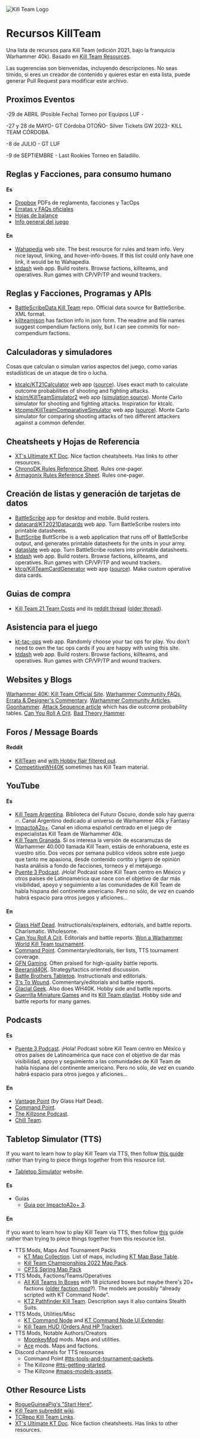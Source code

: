 ![Kill Team Logo](https://polk.armymwr.com/application/files/3616/6359/7478/Screen_Shot_2022-09-19_at_9.24.09_AM.png)

# Recursos KillTeam
Una lista de recursos para Kill Team (edición 2021, bajo la franquicia Warhammer 40k). Basado en [Kill Team Resources](https://github.com/jmegner/KillTeamResources).

Las sugerencias son bienvenidas, incluyendo descripciones. No seas tímido, si eres un creador de contenido y quieres estar en esta lista, puede generar Pull Request para modificar este archivo. 

## Proximos Eventos
-29 de ABRIL (Posible Fecha) Torneo por Equipos LUF -

-27 y 28 de MAYO- GT Córdoba OTOÑO- Silver Tickets GW 2023- KILL TEAM CÓRDOBA.

-8 de JULIO - GT LUF

-9 de SEPTIEMBRE - Last Rookies Torneo en Saladillo.

## Reglas y Facciones, para consumo humano

#### Es
- [Dropbox](https://www.dropbox.com/sh/fjbigqwzwabvvt0/AABQqyCG35JjqHUvRrIDVH55a?dl=0) PDFs de reglamento, facciones y TacOps
- [Erratas y FAQs oficiales](https://www.warhammer-community.com/faqs/#kill-team)
- [Hojas de balance]( https://www.warhammer-community.com/downloads/#kill-team )
- [Info general del juego](https://www.figma.com/proto/afDDLj18Fz4vbwQc3jw0TF/Index?page-id=0%3A1&node-id=2%3A3&viewport=349%2C48%2C1.37&scaling=scale-down-width)

#### En
- [Wahapedia](https://wahapedia.ru/kill-team2/the-rules/introduction/) web site.  The best resource for rules and team info.  Very nice layout, linking, and hover-info-boxes. If this list could only have one link, it would be to Wahapedia.
- [ktdash](https://ktdash.app/) web app.  Build rosters. Browse factions, killteams, and operatives. Run games with CP/VP/TP and wound trackers.


## Reglas y Facciones, Programas y APIs

- [BattleScribeData Kill Team](https://github.com/BSData/wh40k-killteam) repo.  Official data source for BattleScribe.  XML format.
- [killteamjson](https://github.com/vjosset/killteamjson) has faction info in json form.  The readme and file names suggest compendium factions only, but I can see commits for non-compendium factions.


## Calculadoras y simuladores

Cosas que calculan o simulan varios aspectos del juego, como varias estadísticas de un ataque de tiro o lucha.

- [ktcalc/KT21Calculator](https://jmegner.github.io/KT21Calculator/) web app ([source](https://github.com/jmegner/KT21Calculator)).  Uses exact math to calculate outcome probabilities of shooting and fighting attacks.
- [ktsim/KillTeamSimulator2](http://kt2.doit-cms.ru/) web app ([simulation source](https://github.com/ramainen/godicepool)).  Monte Carlo simulator for shooting and fighting attacks.  Inspiration for ktcalc.
- [ktcomp/KillTeamComparativeSimulator](https://denampavel.shinyapps.io/KTSim/) web app ([source](https://github.com/DenamPavel/KillTeamSim)).  Monte Carlo simulator for comparing shooting attacks of two different attackers against a common defender.

## Cheatsheets y Hojas de Referencia

- [XT's Ultimate KT Doc](https://docs.google.com/document/d/1wAl4sNYcqybYCYANLbLFYbXuvRfp1PNPGlzr_YGWvtY).  Nice faction cheatsheets.  Has links to other resources.
- [ChronoDK Rules Reference Sheet](https://drive.google.com/file/d/1kgToAvu_TXRmAQIA1kkdLKih4rCJOE6u). Rules one-pager.
- [Armagonix Rules Reference Sheet](https://www.reddit.com/r/killteam/comments/pck4o4/after_some_playtesting_i_have_improved_my_kt21/).  Rules one-pager.

## Creación de listas y generación de tarjetas de datos

- [BattleScribe](https://www.battlescribe.net/) app for desktop and mobile.  Build rosters.
- [datacard/KT2021Datacards](https://datacard.app/) web app.  Turn BattleScribe rosters into printable datasheets.
- [ButtScribe](https://buttscri.be/) ButtScribe is a web application that runs off of BattleScribe output, and generates printable datasheets for the units in your army. 
- [dataslate](https://dataslate.rocks/) web app.  Turn BattleScribe rosters into printable datasheets.
- [ktdash](https://ktdash.app/) web app.  Build rosters. Browse factions, killteams, and operatives. Run games with CP/VP/TP and wound trackers.
- [ktcg/KillTeamCardGenerator](https://ktcg.netlify.app/) web app ([source](https://github.com/magralol/ktcg)).  Make custom operative data cards.

## Guias de compra

* [Kill Team 21 Team Costs](https://docs.google.com/spreadsheets/d/1FyS0Z4h1s2IicJ-riH696Sf58-DYIzz0-qf7YPlZ2GI) and its [reddit thread](https://www.reddit.com/r/killteam/comments/py9hz4/kt_min_team_costs_by_faction_updated_with_gbp/) ([older thread](https://www.reddit.com/r/killteam/comments/pafol0/how_much_does_it_cost_to_get_into_kt21_version_11/)).

## Asistencia para el juego

* [kt-tac-ops](https://kt-tac-ops.com/) web app.  Randomly choose your tac ops for play.  You don't need to own the tac ops cards if you are happy with using this site.
* [ktdash](https://ktdash.app/) web app.  Build rosters. Browse factions, killteams, and operatives. Run games with CP/VP/TP and wound trackers.

## Websites y Blogs

[Warhammer 40K: Kill Team Official Site](https://warhammer40000.com/kill-team/).
[Warhammer Community FAQs, Errata & Designer's Commentary](https://www.warhammer-community.com/faqs/#kill-team).
[Warhammer Community Articles](https://www.warhammer-community.com/en-us/kill-team/).
[Goonhammer](https://www.goonhammer.com/tag/kill-team/).
[Attack Sequence article](https://www.goonhammer.com/hammer-of-math-kill-team-attack-sequence/) which has die outcome probability tables.
[Can You Roll A Crit](https://canyourollacrit.com/tag/kill-team/).
[Bad Theory Hammer](https://badtheoryhammer.blogspot.com/).

## Foros / Message Boards

#### Reddit
- [KillTeam](https://www.reddit.com/r/killteam/) and [with Hobby flair filtered out](https://www.reddit.com/r/KillTeam/search/?q=(NOT%20flair%3A%27Hobby%27)&restrict_sr=1&sort=new).  
- [CompetitiveWH40K](https://www.reddit.com/r/CompetitiveWH40k/) sometimes has Kill Team material.

## YouTube

#### Es
- [Kill Team Argentina](https://www.youtube.com/channel/UC7irfySDbVebWNrb7YuLBWw). Biblioteca del Futuro Oscuro, donde solo hay guerra 🔥. Canal Argentino dedicado al universo de Warhammer 40k y Fantasy
- [ImpactoA2o+](https://youtube.com/@ImpactoA2oMas). Canal en idioma español centrado en el juego de especialistas Kill Team de Warhammer 40k. 
- [Kill Team Granada](https://www.youtube.com/@JonSao). Si os interesa la versión de escaramuzas de Warhammer 40.000 llamada Kill Team, estáis de enhorabuena, este es vuestro sitio. Dos veces por semana publico vídeos sobre este juego que tanto me apasiona, desde contenido cortito y ligero de opinión hasta análisis a fondo de facciones, torneos y el metajuego.
- [Puente 3 Podcast](https://www.youtube.com/@puente3). ¡Hola! Podcast sobre Kill Team centro en México y otros países de Latinoamérica que nace con el objetivo de dar más visibilidad, apoyo y seguimiento a las comunidades de Kill Team de habla hispana del continente americano. Pero no sólo, de vez en cuando habrá espacio para otros juegos y aficiones...

#### En
- [Glass Half Dead](https://www.youtube.com/channel/UCh0xW4bNI1A9DePS8BY_gug).  Instructionals/explainers, editorials, and battle reports.  Charismatic. Wholesome.
- [Can You Roll A Crit](https://www.youtube.com/c/CanYouRollaCrit).  Editorials and battle reports.  [Won a Warhammer World Kill Team tournament](https://canyourollacrit.com/2021/10/28/warhammer-world-kill-team-october-2021-event-review/).
- [Command Point](https://www.youtube.com/c/CommandPoint). Commentary/editorials, tier lists, TTS tournament coverage.
- [GFN Gaming](https://www.youtube.com/c/GFNGaming).  Often praised for high-quality battle reports.
- [Beeranid40K](https://www.youtube.com/c/BEERANID40k).  Strategy/tactics oriented discussion.
- [Battle Brothers Tabletop](https://www.youtube.com/channel/UCsGpI8Wp6rrHEewoWELV0jg).  Instructionals and editorials.
- [3's To Wound](https://www.youtube.com/c/3StoWound).  Commentary/editorials and battle reports.
- [Glacial Geek](https://www.youtube.com/c/TheGlacialGeek).  Also does WH40K.  Hobby side and battle reports.
- [Guerrilla Miniature Games](https://www.youtube.com/c/GuerrillaMiniatureGames) and its [Kill Team playlist](https://www.youtube.com/playlist?list=PLzrPO7KIAtwXCRg5uMZNrWVnOIwgWWhfi).  Hobby side and battle reports for many games.

## Podcasts

#### Es
- [Puente 3 Podcast](https://www.youtube.com/@puente3). ¡Hola! Podcast sobre Kill Team centro en México y otros países de Latinoamérica que nace con el objetivo de dar más visibilidad, apoyo y seguimiento a las comunidades de Kill Team de habla hispana del continente americano. Pero no sólo, de vez en cuando habrá espacio para otros juegos y aficiones...

#### En
- [Vantage Point](https://getpodcast.com/de/podcast/vantage-point-kill-team-podcast) (by Glass Half Dead).
- [Command Point](https://podcasts.apple.com/us/podcast/command-point/id1487392848).
- [The Killzone Podcast](https://anchor.fm/killzonepodcast).
- [Chill Team](https://podcasts.google.com/feed/aHR0cHM6Ly9jaGlsbHRlYW1wb2QubGlic3luLmNvbS9yc3M?sa=X&ved=2ahUKEwiYxZWrh5r2AhWnhWoFHXzsAf0Q4aUDegQIARAD).

## Tabletop Simulator (TTS)

If you want to learn how to play Kill Team via TTS, then follow [this guide](TTS-Beginners-guide.md) rather than trying to piece things together from this resource list.

* [Tabletop Simulator](https://www.tabletopsimulator.com/) website.

#### Es
* Guias
  * [Guia por ImpactoA2o+ 3](https://www.youtube.com/watch?v=HyJpOjOuHQE).

#### En
If you want to learn how to play Kill Team via TTS, then follow [this](https://github.com/jmegner/KillTeamResources/blob/main/TTS-Beginners-guide.md) guide rather than trying to piece things together from this resource list.

* TTS Mods, Maps And Tournament Packs
    * [KT Map Collection](https://steamcommunity.com/sharedfiles/filedetails/?id=2577079549).  List of maps, including [KT Map Base Table](https://steamcommunity.com/sharedfiles/filedetails/?id=2574389665).
    * [Kill Team Championships 2022 Map Pack](https://steamcommunity.com/sharedfiles/filedetails/?id=2704352000).
    * [CPTS Spring Map Pack](https://steamcommunity.com/workshop/filedetails/?id=2780116850)
* TTS Mods, Factions/Teams/Operatives
  * [All Kill Teams In Boxes](https://steamcommunity.com/sharedfiles/filedetails/?id=2699529917) with 18 pictured boxes but maybe there's 20+ factions ([older faction mod](https://steamcommunity.com/sharedfiles/filedetails/?id=2646420609)?).  The models are possibly "already scripted with KT Command Node".
  * [KT2 Pathfinder Kill Team](https://steamcommunity.com/sharedfiles/filedetails/?id=2736837891).  Description says it also contains Stealth Suits.
* TTS Mods, Utilities/Misc
  * [KT Command Node](https://steamcommunity.com/sharedfiles/filedetails/?id=2614731381) and [KT Command Node UI Extender](https://steamcommunity.com/sharedfiles/filedetails/?id=2722788048).
  * [Kill Team HUD (Orders And HP Tracker)](https://steamcommunity.com/sharedfiles/filedetails/?id=2603448117).
* TTS Mods, Notable Authors/Creators
  * [MoonkeyMod](https://steamcommunity.com/id/moonkey2010/myworkshopfiles) mods.  Maps and utilities.
  * [Ace](https://steamcommunity.com/id/MFGDalas/myworkshopfiles/) mods.  Maps and factions.
* Discord channels for TTS resources
  * Command Point [#tts-tools-and-tournament-packets](https://discord.com/channels/693216170194501704/706513732658003971).
  * The Killzone [#tts-getting-started](https://discord.com/channels/632812643912253450/889632529617944576).
  * The Killzone [#maps-models-assets](https://discord.com/channels/632812643912253450/879091516289740840).

## Other Resource Lists

* [RogueGuineaPig's "Start Here"](https://www.reddit.com/r/killteam/comments/pl30y4/new_to_kill_team_maybe_start_here/).
* [Kill Team subreddit wiki](https://www.reddit.com/r/killteam/wiki/index).
* [TCRepo Kill Team Links](https://tcrepo.com/kill-team-links/).
* [XT's Ultimate KT Doc](https://docs.google.com/document/d/1wAl4sNYcqybYCYANLbLFYbXuvRfp1PNPGlzr_YGWvtY).  Nice faction cheatsheets.  Has links to other resources. 
